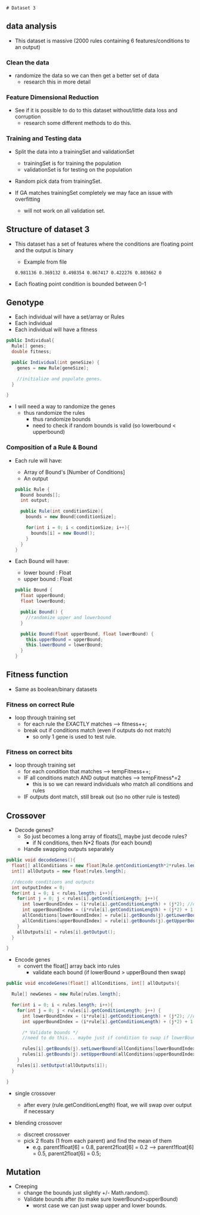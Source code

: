     # Dataset 3

## data analysis
- This dataset is massive (2000 rules containing 6 features/conditions to an output)

### Clean the data
- randomize the data so we can then get a better set of data
  - research this in more detail

### Feature Dimensional Reduction
- See if it is possible to do to this dataset without/little data loss and corruption
  - research some different methods to do this.

### Training and Testing data
- Split the data into a trainingSet and validationSet
  - trainingSet is for training the population
  - validationSet is for testing on the population

- Random pick data from trainingSet.

- If GA matches trainingSet completely we may face an issue with overfitting
  - will not work on all validation set.

## Structure of dataset 3
- This dataset has a set of features where the conditions are floating point and the output is binary
    - Example from file

    `0.981136 0.369132 0.498354 0.067417 0.422276 0.803662 0`

- Each floating point condition is bounded between 0-1

## Genotype
- Each individual will have a set/array or Rules
- Each individual
- Each individual will have a fitness

```java
public Individual{
  Rule[] genes;
  double fitness;

  public Individual(int geneSize) {
    genes = new Rule[geneSize];

    //initialize and populate genes.
  }

}
```

- I will need a way to randomize the genes
  - thus randomize the rules
    - thus randomize bounds
    - need to check if random bounds is valid (so lowerbound < upperbound)

### Composition of a Rule & Bound
- Each rule will have:
  - Array of Bound's [Number of Conditions]
  - An output

  ```java
  public Rule {
    Bound bounds[];
    int output;

    public Rule(int conditionSize){
      bounds = new Bound[conditionSize];

      for(int i = 0; i < conditionSize; i++){
        bounds[i] = new Bound();
      }
    }
  }

  ```
- Each Bound will have:
  - lower bound : Float
  - upper bound : Float

  ```java
  public Bound {
    float upperBound;
    float lowerBound;

    public Bound() {
      //randomize upper and lowerbound
    }

    public Bound(float upperBound, float lowerBound) {
      this.upperBound = upperBound;
      this.lowerBound = lowerBound;
    }
  }
  ```

## Fitness function
- Same as boolean/binary datasets

### Fitness on correct Rule
- loop through training set
  - for each rule the EXACTLY matches --> fitness++;
  - break out if conditions match (even if outputs do not match)
    - so only 1 gene is used to test rule.

### Fitness on correct bits
- loop through training set
  - for each condition that matches --> tempFitness++;
  - IF all conditions match AND output matches --> tempFitness*=2
    - this is so we can reward individuals who match all conditions and rules
  - IF outputs dont match, still break out (so no other rule is tested)

## Crossover
- Decode genes?
  - So just becomes a long array of floats[], maybe just decode rules?
    - if N conditions, then N*2 floats (for each bound)
  - Handle swapping outputs separately

```java
public void decodeGenes(){
  float[] allConditions = new float[Rule.getConditionLength*2*rules.length];
  int[] allOutputs = new float[rules.length];

  //decode conditions and outputs
  int outputIndex = 0;
  for(int i = 0; i < rules.length; i++){
    for(int j = 0; j < rules[i].getConditionLength; j++){
      int lowerBoundIndex = (i*rule[i].getConditionLength) + (j*2); //offset of each rule + offset for each bound
      int upperBoundIndex = (i*rule[i].getConditionLength) + (j*2) + 1;
      allConditions[lowerBoundIndex] = rule[i].getBounds(j).getLowerBound();
      allConditions[upperBoundIndex] = rule[i].getBounds(j).getUpperBound();
    }
    allOutputs[i] = rules[i].getOutput();
  }

}
```

- Encode genes
  - convert the float[] array back into rules
    - validate each bound (if lowerBound > upperBound then swap)

```java
public void encodeGenes(float[] allConditions, int[] allOutputs){

  Rule[] newGenes = new Rule[rules.length];

  for(int i = 0; i < rules.length; i++){
    for(int j = 0; j < rules[i].getConditionLength; j++) {
      int lowerBoundIndex = (i*rule[i].getConditionLength) + (j*2); //offset of each rule + offset for each bound
      int upperBoundIndex = (i*rule[i].getConditionLength) + (j*2) + 1;

      /* Validate bounds */
      //need to do this... maybe just if condition to swap if lowerBound>upperBound

      rules[i].getBounds(j).setLowerBound(allConditions[lowerBoundIndex]);
      rules[i].getBounds(j).setUpperBound(allConditions[upperBoundIndex]);
    }
    rules[i].setOutput(allOutputs[i]);
  }

}
```

- single crossover
  - after every (rule.getConditionLength) float, we will swap over output if necessary

- blending crossover
  - discreet crossover
  - pick 2 floats (1 from each parent) and find the mean of them
    - e.g. parent1float[6] = 0.8, parent2float[6] = 0.2 --> parent1float[6] = 0.5, parent2float[6] = 0.5;


## Mutation
- Creeping
  - change the bounds just slightly +/- Math.random().
  - Validate bounds after (to make sure lowerBound>upperBound)
    - worst case we can just swap upper and lower bounds.
